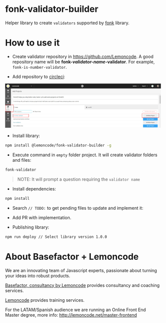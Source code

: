# fonk-validator-builder

Helper library to create `validators` supported by [fonk](https://github.com/Lemoncode/fonk) library.

# How to use it

- Create validator repository in https://github.com/Lemoncode. A good repository name will be **fonk-_validator-name_-validator**. For example, `fonk-is-number-validator`.

- Add repository to [circleci](https://circleci.com/add-projects/gh/Lemoncode):

![add-project-to-circleci](./readme-resources/add-project-to-circleci.jpg)

- Install library:

```bash
npm install @lemoncode/fonk-validator-builder -g
```

- Execute command in `empty` folder project. It will create validator folders and files:

```bash
fonk-validator
```

> NOTE: It will prompt a question requiring the `validator name`

- Install dependencies:

```bash
npm install
```

- Search `// TODO:` to get pending files to update and implement it:

- Add PR with implementation.

- Publishing library:

```bash
npm run deploy // Select library version 1.0.0
```

# About Basefactor + Lemoncode

We are an innovating team of Javascript experts, passionate about turning your ideas into robust products.

[Basefactor, consultancy by Lemoncode](http://www.basefactor.com) provides consultancy and coaching services.

[Lemoncode](http://lemoncode.net/services/en/#en-home) provides training services.

For the LATAM/Spanish audience we are running an Online Front End Master degree, more info: http://lemoncode.net/master-frontend

